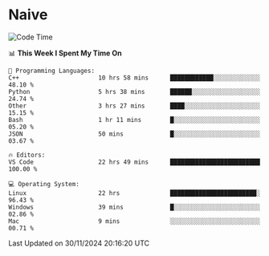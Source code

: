 # Naive
<!-- ## 日拱一卒，功不唐捐 -->
<!-- [![GitHub Streak](https://streak-stats.demolab.com/?user=XiaoXKKK)](https://git.io/streak-stats) -->
<!--START_SECTION:waka-->
![Code Time](http://img.shields.io/badge/Code%20Time-85%20hrs%2044%20mins-blue)

📊 **This Week I Spent My Time On** 

```text
💬 Programming Languages: 
C++                      10 hrs 58 mins      ████████████░░░░░░░░░░░░░   48.10 % 
Python                   5 hrs 38 mins       ██████░░░░░░░░░░░░░░░░░░░   24.74 % 
Other                    3 hrs 27 mins       ████░░░░░░░░░░░░░░░░░░░░░   15.15 % 
Bash                     1 hr 11 mins        █░░░░░░░░░░░░░░░░░░░░░░░░   05.20 % 
JSON                     50 mins             █░░░░░░░░░░░░░░░░░░░░░░░░   03.67 % 

🔥 Editors: 
VS Code                  22 hrs 49 mins      █████████████████████████   100.00 % 

💻 Operating System: 
Linux                    22 hrs              ████████████████████████░   96.43 % 
Windows                  39 mins             █░░░░░░░░░░░░░░░░░░░░░░░░   02.86 % 
Mac                      9 mins              ░░░░░░░░░░░░░░░░░░░░░░░░░   00.71 % 
```


 Last Updated on 30/11/2024 20:16:20 UTC
<!--END_SECTION:waka-->
